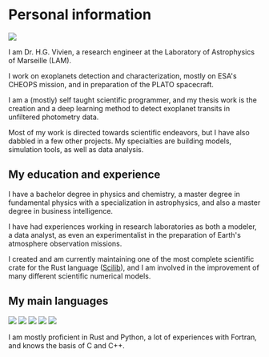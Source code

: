 # Personal information

[![](https://img.shields.io/badge/ORCID-0000--0001--7239--6700-informational?style=flat-square&logo=orcid&logoColor=A6CE39&color=86AE19)](https://orcid.org/0000-0001-7239-6700)

I am Dr. H.G. Vivien, a research engineer at the Laboratory of Astrophysics of Marseille (LAM).

I work on exoplanets detection and characterization, mostly on ESA's CHEOPS mission, and in preparation of the PLATO spacecraft.

I am a (mostly) self taught scientific programmer, and my thesis work is the creation and a deep learning method to detect exoplanet transits in unfiltered photometry data.

Most of my work is directed towards scientific endeavors, but I have also dabbled in a few other projects. My specialties are building models, simulation tools, as well as data analysis.

## My education and experience

I have a bachelor degree in physics and chemistry, a master degree in fundamental physics with a specialization in astrophysics, and also a master degree in business intelligence.

I have had experiences working in research laboratories as both a modeler, a data analyst, as even an experimentalist in the preparation of Earth's atmosphere observation missions.

I created and am currently maintaining one of the most complete scientific crate for the Rust language ([Scilib](https://crates.io/crates/scilib)), and I am involved in the improvement of many different scientific numerical models.

## My main languages

![](https://img.shields.io/badge/Rust-Great-informational?style=flat-square&logo=Rust&logoColor=white&color=006643) ![](https://img.shields.io/badge/Python-Great-informational?style=flat-square&logo=Python&logoColor=white&color=006643) ![](https://img.shields.io/badge/Fortran-Good-informational?style=flat-square&logo=Fortran&logoColor=white&color=428813) ![](https://img.shields.io/badge/C++-Decent-informational?style=flat-square&logo=C&logoColor=white&color=2e8b57) ![](https://img.shields.io/badge/C-Decent-informational?style=flat-square&logo=C&logoColor=white&color=2e8b57)

I am mostly proficient in Rust and Python, a lot of experiences with Fortran, and knows the basis of C and C++.

<!--
**At0micBee/At0micBee** is a ✨ _special_ ✨ repository because its `README.md` (this file) appears on your GitHub profile.

Here are some ideas to get you started:

- 🔭 I’m currently working on ...
- 🌱 I’m currently learning ...
- 👯 I’m looking to collaborate on ...
- 🤔 I’m looking for help with ...
- 💬 Ask me about ...
- 📫 How to reach me: ...
- 😄 Pronouns: ...
- ⚡ Fun fact: ...
-->
